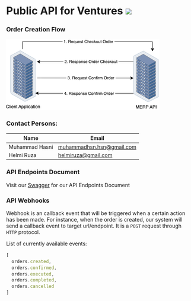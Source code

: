 # Public API for Ventures ![](https://img.shields.io/badge/api--docs-v1.0.0-green)

### Order Creation Flow
![](./docs/images/flow-order_creation.png)

### Contact Persons:

| Name | Email |
| --- | --- |
| Muhammad Hasni | muhammadhsn.hsn@gmail.com |
| Helmi Ruza | helmiruza@gmail.com |

### API Endpoints Document
Visit our [Swagger](https://micro-erp.github.io/swagger-api-ext-venture-ezqurban/) for our API Endpoints Document

### API Webhooks
Webhook is an callback event that will be triggered when a certain action has been made. For instance, when the order is created, our system will send a callback event to target url/endpoint. It is a `POST` request through `HTTP` protocol.

List of currently available events:
```javascript
[ 
  orders.created, 
  orders.confirmed, 
  orders.executed, 
  orders.completed, 
  orders.cancelled 
]
```